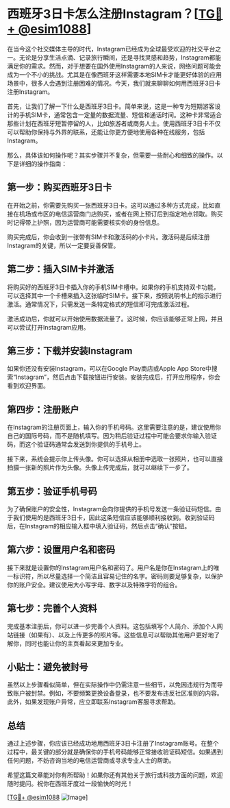 # 西班牙3日卡怎么注册Instagram？[[TG💪+ @esim1088](https://t.me/s/esim1088)]

在当今这个社交媒体主导的时代，Instagram已经成为全球最受欢迎的社交平台之一。无论是分享生活点滴、记录旅行瞬间，还是寻找灵感和趋势，Instagram都能满足你的需求。然而，对于想要在国外使用Instagram的人来说，网络问题可能会成为一个不小的挑战。尤其是在像西班牙这样需要本地SIM卡才能更好体验的应用场景中，很多人会遇到注册困难的情况。今天，我们就来聊聊如何用西班牙3日卡注册Instagram。

首先，让我们了解一下什么是西班牙3日卡。简单来说，这是一种专为短期游客设计的手机SIM卡，通常包含一定量的数据流量、短信和通话时间。这种卡非常适合那些计划在西班牙短暂停留的人，比如旅游者或商务人士。使用西班牙3日卡不仅可以帮助你保持与外界的联系，还能让你更方便地使用各种在线服务，包括Instagram。

那么，具体该如何操作呢？其实步骤并不复杂，但需要一些耐心和细致的操作。以下是详细的操作指南：

## 第一步：购买西班牙3日卡

在开始之前，你需要先购买一张西班牙3日卡。这可以通过多种方式完成，比如直接在机场或市区的电信运营商门店购买，或者在网上预订后到指定地点领取。购买时记得带上护照，因为运营商可能需要核实你的身份信息。

购买完成后，你会收到一张带有SIM卡和激活码的小卡片。激活码是后续注册Instagram的关键，所以一定要妥善保管。

## 第二步：插入SIM卡并激活

将购买好的西班牙3日卡插入你的手机SIM卡槽中。如果你的手机支持双卡功能，可以选择其中一个卡槽来插入这张临时SIM卡。接下来，按照说明书上的指示进行激活。通常情况下，只需发送一条特定格式的短信即可完成激活过程。

激活成功后，你就可以开始使用数据流量了。这时候，你应该能够正常上网，并且可以尝试打开Instagram应用。

## 第三步：下载并安装Instagram

如果你还没有安装Instagram，可以在Google Play商店或Apple App Store中搜索“Instagram”，然后点击下载按钮进行安装。安装完成后，打开应用程序，你会看到欢迎界面。

## 第四步：注册账户

在Instagram的注册页面上，输入你的手机号码。这里需要注意的是，建议使用你自己的国际号码，而不是随机填写。因为稍后验证过程中可能会要求你输入验证码，而这个验证码通常会发送到你提供的手机号上。

接下来，系统会提示你上传头像。你可以选择从相册中选取一张照片，也可以直接拍摄一张新的照片作为头像。头像上传完成后，就可以继续下一步了。

## 第五步：验证手机号码

为了确保账户的安全性，Instagram会向你提供的手机号发送一条验证码短信。由于我们使用的是西班牙3日卡，因此这条短信应该能够顺利接收到。收到验证码后，在Instagram的相应输入框中填入验证码，然后点击“确认”按钮。

## 第六步：设置用户名和密码

接下来就是设置你的Instagram用户名和密码了。用户名是你在Instagram上的唯一标识符，所以尽量选择一个简洁且容易记住的名字。密码则要足够复杂，以保护你的账户安全。建议使用大小写字母、数字以及特殊字符的组合。

## 第七步：完善个人资料

完成基本注册后，你可以进一步完善个人资料。这包括填写个人简介、添加个人网站链接（如果有）、以及上传更多的照片等。这些信息可以帮助其他用户更好地了解你，同时也能让你的主页看起来更加专业。

## 小贴士：避免被封号

虽然以上步骤看似简单，但在实际操作中仍需注意一些细节，以免因违规行为而导致账户被封禁。例如，不要频繁更换设备登录，也不要发布违反社区准则的内容。此外，如果发现账户异常，应立即联系Instagram客服寻求帮助。

## 总结

通过上述步骤，你应该已经成功地用西班牙3日卡注册了Instagram账号。在整个过程中，最关键的部分就是确保你的手机号码能够正常接收验证码短信。如果遇到任何问题，不妨咨询当地的电信运营商或寻求专业人士的帮助。

希望这篇文章能对你有所帮助！如果你还有其他关于旅行或科技方面的问题，欢迎随时提问。祝你在西班牙度过一段愉快的时光！

[[TG💪+ @esim1088](https://t.me/s/esim1088) ![Image](https://i.postimg.cc/4NQfJmqS/Snipaste-2025-05-13-00-14-12.png)]